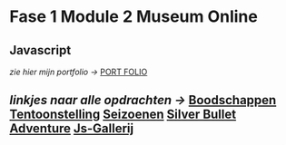 # Fase 1 Module 2 Museum Online

## Javascript

_zie hier mijn portfolio ->_ [PORT FOLIO](http://33059.hosts1.ma-cloud.nl/f1m2js/Portfolio/)

_linkjes naar alle opdrachten ->_
[Boodschappen](http://33059.hosts1.ma-cloud.nl/f1m2js/Boodschappen/index.html)
[Tentoonstelling](http://33059.hosts1.ma-cloud.nl/f1m2js/Tentoonstelling/index.html)
[Seizoenen](http://33059.hosts1.ma-cloud.nl/f1m2js/Seizoenen/index.html)
[Silver Bullet Adventure](http://33059.hosts1.ma-cloud.nl/f1m2js/Silver%20Bullet%20Adventure/)
[Js-Gallerij](http://33059.hosts1.ma-cloud.nl/f1m2js/JS%20Gallerij/)
-
